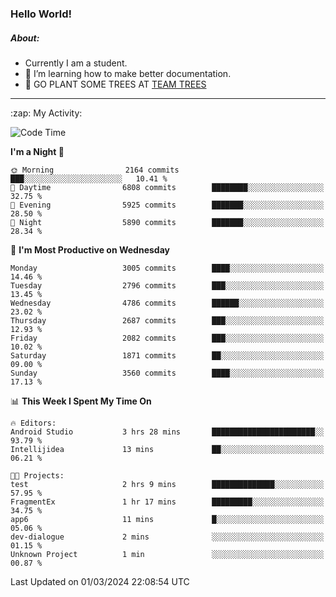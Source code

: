 ### Hello World!

##### About:
- Currently I am a student.
- 🌱 I’m learning how to make better documentation.
- 🌱 GO PLANT SOME TREES AT [TEAM TREES](https://teamtrees.org/)

---
  <summary>:zap: My Activity:</summary>
  
<!--START_SECTION:waka-->
![Code Time](http://img.shields.io/badge/Code%20Time-1%2C295%20hrs%2018%20mins-blue)

**I'm a Night 🦉** 

```text
🌞 Morning                2164 commits        ███░░░░░░░░░░░░░░░░░░░░░░   10.41 % 
🌆 Daytime                6808 commits        ████████░░░░░░░░░░░░░░░░░   32.75 % 
🌃 Evening                5925 commits        ███████░░░░░░░░░░░░░░░░░░   28.50 % 
🌙 Night                  5890 commits        ███████░░░░░░░░░░░░░░░░░░   28.34 % 
```
📅 **I'm Most Productive on Wednesday** 

```text
Monday                   3005 commits        ████░░░░░░░░░░░░░░░░░░░░░   14.46 % 
Tuesday                  2796 commits        ███░░░░░░░░░░░░░░░░░░░░░░   13.45 % 
Wednesday                4786 commits        ██████░░░░░░░░░░░░░░░░░░░   23.02 % 
Thursday                 2687 commits        ███░░░░░░░░░░░░░░░░░░░░░░   12.93 % 
Friday                   2082 commits        ███░░░░░░░░░░░░░░░░░░░░░░   10.02 % 
Saturday                 1871 commits        ██░░░░░░░░░░░░░░░░░░░░░░░   09.00 % 
Sunday                   3560 commits        ████░░░░░░░░░░░░░░░░░░░░░   17.13 % 
```


📊 **This Week I Spent My Time On** 

```text
🔥 Editors: 
Android Studio           3 hrs 28 mins       ███████████████████████░░   93.79 % 
Intellijidea             13 mins             ██░░░░░░░░░░░░░░░░░░░░░░░   06.21 % 

🐱‍💻 Projects: 
test                     2 hrs 9 mins        ██████████████░░░░░░░░░░░   57.95 % 
FragmentEx               1 hr 17 mins        █████████░░░░░░░░░░░░░░░░   34.75 % 
app6                     11 mins             █░░░░░░░░░░░░░░░░░░░░░░░░   05.06 % 
dev-dialogue             2 mins              ░░░░░░░░░░░░░░░░░░░░░░░░░   01.15 % 
Unknown Project          1 min               ░░░░░░░░░░░░░░░░░░░░░░░░░   00.87 % 
```


 Last Updated on 01/03/2024 22:08:54 UTC
<!--END_SECTION:waka-->

